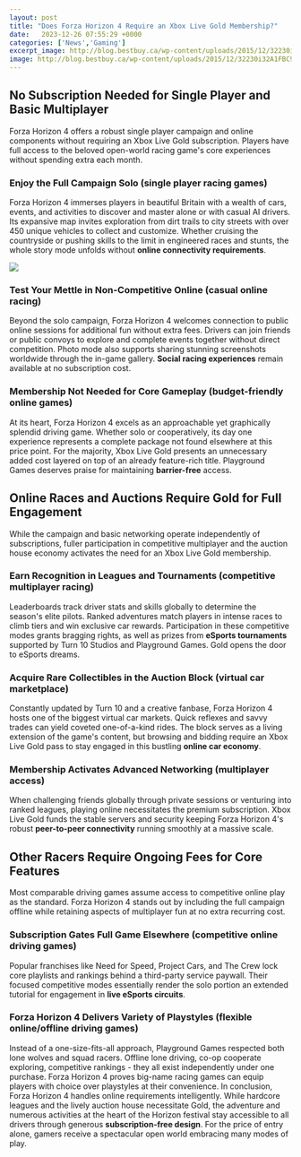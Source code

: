 ```yaml
---
layout: post
title: "Does Forza Horizon 4 Require an Xbox Live Gold Membership?"
date:   2023-12-26 07:55:29 +0000
categories: ['News','Gaming']
excerpt_image: http://blog.bestbuy.ca/wp-content/uploads/2015/12/32230i32A1FBC923206EC2.jpg
image: http://blog.bestbuy.ca/wp-content/uploads/2015/12/32230i32A1FBC923206EC2.jpg
---
```


## No Subscription Needed for Single Player and Basic Multiplayer
Forza Horizon 4 offers a robust single player campaign and online components without requiring an Xbox Live Gold subscription. Players have full access to the beloved open-world racing game's core experiences without spending extra each month.
### Enjoy the Full Campaign Solo (**single player racing games**)
Forza Horizon 4 immerses players in beautiful Britain with a wealth of cars, events, and activities to discover and master alone or with casual AI drivers. Its expansive map invites exploration from dirt trails to city streets with over 450 unique vehicles to collect and customize. Whether cruising the countryside or pushing skills to the limit in engineered races and stunts, the whole story mode unfolds without **online connectivity requirements**.

![](http://blog.bestbuy.ca/wp-content/uploads/2015/12/32230i32A1FBC923206EC2.jpg)
### Test Your Mettle in Non-Competitive Online (**casual online racing**) 
Beyond the solo campaign, Forza Horizon 4 welcomes connection to public online sessions for additional fun without extra fees. Drivers can join friends or public convoys to explore and complete events together without direct competition. Photo mode also supports sharing stunning screenshots worldwide through the in-game gallery. **Social racing experiences** remain available at no subscription cost.
### Membership Not Needed for Core Gameplay (**budget-friendly online games**)
At its heart, Forza Horizon 4 excels as an approachable yet graphically splendid driving game. Whether solo or cooperatively, its day one experience represents a complete package not found elsewhere at this price point. For the majority, Xbox Live Gold presents an unnecessary added cost layered on top of an already feature-rich title. Playground Games deserves praise for maintaining **barrier-free** access.
## Online Races and Auctions Require Gold for Full Engagement 
While the campaign and basic networking operate independently of subscriptions, fuller participation in competitive multiplayer and the auction house economy activates the need for an Xbox Live Gold membership.
### Earn Recognition in Leagues and Tournaments (**competitive multiplayer racing**)
Leaderboards track driver stats and skills globally to determine the season's elite pilots. Ranked adventures match players in intense races to climb tiers and win exclusive car rewards. Participation in these competitive modes grants bragging rights, as well as prizes from **eSports tournaments** supported by Turn 10 Studios and Playground Games. Gold opens the door to eSports dreams.
### Acquire Rare Collectibles in the Auction Block (**virtual car marketplace**)   
Constantly updated by Turn 10 and a creative fanbase, Forza Horizon 4 hosts one of the biggest virtual car markets. Quick reflexes and savvy trades can yield coveted one-of-a-kind rides. The block serves as a living extension of the game's content, but browsing and bidding require an Xbox Live Gold pass to stay engaged in this bustling **online car economy**.
### Membership Activates Advanced Networking (**multiplayer access**)
When challenging friends globally through private sessions or venturing into ranked leagues, playing online necessitates the premium subscription. Xbox Live Gold funds the stable servers and security keeping Forza Horizon 4's robust **peer-to-peer connectivity** running smoothly at a massive scale.
## Other Racers Require Ongoing Fees for Core Features
Most comparable driving games assume access to competitive online play as the standard. Forza Horizon 4 stands out by including the full campaign offline while retaining aspects of multiplayer fun at no extra recurring cost. 
### Subscription Gates Full Game Elsewhere (**competitive online driving games**)
Popular franchises like Need for Speed, Project Cars, and The Crew lock core playlists and rankings behind a third-party service paywall. Their focused competitive modes essentially render the solo portion an extended tutorial for engagement in **live eSports circuits**.
### Forza Horizon 4 Delivers Variety of Playstyles (**flexible online/offline driving games**)  
Instead of a one-size-fits-all approach, Playground Games respected both lone wolves and squad racers. Offline lone driving, co-op cooperate exploring, competitive rankings - they all exist independently under one purchase. Forza Horizon 4 proves big-name racing games can equip players with choice over playstyles at their convenience.
In conclusion, Forza Horizon 4 handles online requirements intelligently. While hardcore leagues and the lively auction house necessitate Gold, the adventure and numerous activities at the heart of the Horizon festival stay accessible to all drivers through generous **subscription-free design**. For the price of entry alone, gamers receive a spectacular open world embracing many modes of play.